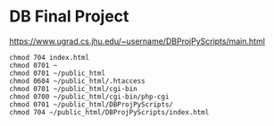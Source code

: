 # DB Final Project

https://www.ugrad.cs.jhu.edu/~username/DBProjPyScripts/main.html

```
chmod 704 index.html 
chmod 0701 ~
chmod 0701 ~/public_html
chmod 0604 ~/public_html/.htaccess
chmod 0701 ~/public_html/cgi-bin
chmod 0700 ~/public_html/cgi-bin/php-cgi
chmod 0701 ~/public_html/DBProjPyScripts/
chmod 704 ~/public_html/DBProjPyScripts/index.html
```

